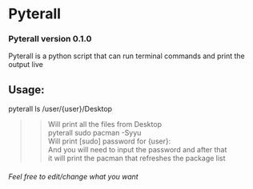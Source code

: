 # Pyterall
### Pyterall version 0.1.0

Pyterall is a python script that can run terminal commands and print the output live

## Usage:
>>
pyterall ls /user/{user}/Desktop <br />
>> Will print all the files from Desktop <br />
pyterall sudo pacman -Syyu <br />
>> Will print [sudo] password for {user}: <br />
>> And you will need to input the password and after that <br />
it will print the pacman that refreshes the package list <br />
###### Feel free to edit/change what you want
